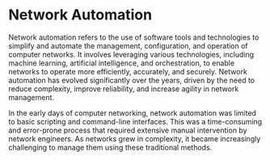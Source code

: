 # Network Automation

Network automation refers to the use of software tools and technologies to simplify and
automate the management, configuration, and operation of computer networks. It involves
leveraging various technologies, including machine learning, artificial intelligence, and
orchestration, to enable networks to operate more efficiently, accurately, and securely.
Network automation has evolved significantly over the years, driven by the need to reduce
complexity, improve reliability, and increase agility in network management.

In the early days of computer networking, network automation was limited to basic
scripting and command-line interfaces. This was a time-consuming and error-prone
process that required extensive manual intervention by network engineers. As networks
grew in complexity, it became increasingly challenging to manage them using these
traditional methods.


